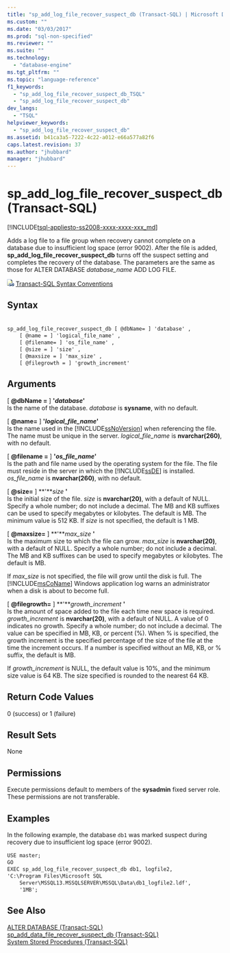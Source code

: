```yaml
---
title: "sp_add_log_file_recover_suspect_db (Transact-SQL) | Microsoft Docs"
ms.custom: ""
ms.date: "03/03/2017"
ms.prod: "sql-non-specified"
ms.reviewer: ""
ms.suite: ""
ms.technology: 
  - "database-engine"
ms.tgt_pltfrm: ""
ms.topic: "language-reference"
f1_keywords: 
  - "sp_add_log_file_recover_suspect_db_TSQL"
  - "sp_add_log_file_recover_suspect_db"
dev_langs: 
  - "TSQL"
helpviewer_keywords: 
  - "sp_add_log_file_recover_suspect_db"
ms.assetid: b41ca3a5-7222-4c22-a012-e66a577a82f6
caps.latest.revision: 37
ms.author: "jhubbard"
manager: "jhubbard"
---
```

# sp_add_log_file_recover_suspect_db (Transact-SQL)
[!INCLUDE[tsql-appliesto-ss2008-xxxx-xxxx-xxx_md](../../../database-engine/configure/windows/includes/tsql-appliesto-ss2008-xxxx-xxxx-xxx-md.md)]

  Adds a log file to a file group when recovery cannot complete on a database due to insufficient log space (error 9002). After the file is added, **sp_add_log_file_recover_suspect_db** turns off the suspect setting and completes the recovery of the database. The parameters are the same as those for ALTER DATABASE *database_name* ADD LOG FILE.  
  
 ![Topic link icon](../../../database-engine/configure/windows/media/topic-link.gif "Topic link icon") [Transact-SQL Syntax Conventions](../../../t-sql/language-elements/transact-sql-syntax-conventions-transact-sql.md)  
  
## Syntax  
  
```  
  
sp_add_log_file_recover_suspect_db [ @dbName= ] 'database' ,   
    [ @name = ] 'logical_file_name' ,   
    [ @filename= ] 'os_file_name' ,   
    [ @size = ] 'size' ,   
    [ @maxsize = ] 'max_size' ,   
    [ @filegrowth = ] 'growth_increment'  
```  
  
## Arguments  
 [ **@dbName =** ] **'***database***'**  
 Is the name of the database. *database* is **sysname**, with no default.  
  
 [ **@name=** ] **'***logical_file_name***'**  
 Is the name used in the [!INCLUDE[ssNoVersion](../../../advanced-analytics/r-services/includes/ssnoversion-md.md)] when referencing the file. The name must be unique in the server. *logical_file_name* is **nvarchar(260)**, with no default.  
  
 [ **@filename =** ] **'***os_file_name***'**  
 Is the path and file name used by the operating system for the file. The file must reside in the server in which the [!INCLUDE[ssDE](../../../analysis-services/instances/install/windows/includes/ssde-md.md)] is installed. *os_file_name* is **nvarchar(260)**, with no default.  
  
 [ **@size=** ] **'***size* **'**  
 Is the initial size of the file. *size* is **nvarchar(20)**, with a default of NULL. Specify a whole number; do not include a decimal. The MB and KB suffixes can be used to specify megabytes or kilobytes. The default is MB. The minimum value is 512 KB. If *size* is not specified, the default is 1 MB.  
  
 [ **@maxsize=** ] **'***max_size* **'**  
 Is the maximum size to which the file can grow. *max_size* is **nvarchar(20)**, with a default of NULL. Specify a whole number; do not include a decimal. The MB and KB suffixes can be used to specify megabytes or kilobytes. The default is MB.  
  
 If *max_size* is not specified, the file will grow until the disk is full. The [!INCLUDE[msCoName](../../../advanced-analytics/r-services/tutorials/includes/msconame-md.md)] Windows application log warns an administrator when a disk is about to become full.  
  
 [ **@filegrowth=** ] **'***growth_increment* **'**  
 Is the amount of space added to the file each time new space is required. *growth_increment* is **nvarchar(20)**, with a default of NULL. A value of 0 indicates no growth. Specify a whole number; do not include a decimal. The value can be specified in MB, KB, or percent (%). When % is specified, the growth increment is the specified percentage of the size of the file at the time the increment occurs. If a number is specified without an MB, KB, or % suffix, the default is MB.  
  
 If *growth_increment* is NULL, the default value is 10%, and the minimum size value is 64 KB. The size specified is rounded to the nearest 64 KB.  
  
## Return Code Values  
 0 (success) or 1 (failure)  
  
## Result Sets  
 None  
  
## Permissions  
 Execute permissions default to members of the **sysadmin** fixed server role. These permissions are not transferable.  
  
## Examples  
 In the following example, the database `db1` was marked suspect during recovery due to insufficient log space (error 9002).  
  
```  
USE master;  
GO  
EXEC sp_add_log_file_recover_suspect_db db1, logfile2,  
'C:\Program Files\Microsoft SQL  
    Server\MSSQL13.MSSQLSERVER\MSSQL\Data\db1_logfile2.ldf',   
    '1MB';  
```  
  
## See Also  
 [ALTER DATABASE &#40;Transact-SQL&#41;](../../../t-sql/statements/alter-database-transact-sql.md)   
 [sp_add_data_file_recover_suspect_db &#40;Transact-SQL&#41;](../../../relational-databases/reference/system-stored-procedures/sp-add-data-file-recover-suspect-db-transact-sql.md)   
 [System Stored Procedures &#40;Transact-SQL&#41;](../../../relational-databases/reference/system-stored-procedures/system-stored-procedures-transact-sql.md)  
  
  